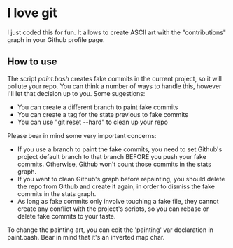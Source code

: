 I love git
==========

I just coded this for fun.
It allows to create ASCII art with the "contributions" graph in your Github profile page.


How to use
----------

The script *paint.bash* creates fake commits in the current project, so it will pollute your repo.
You can think a number of ways to handle this, however I'll let that decision up to you. Some sugestions:

 * You can create a different branch to paint fake commits
 * You can create a tag for the state previous to fake commits
 * You can use "git reset --hard" to clean up your repo

Please bear in mind some very important concerns:

 * If you use a branch to paint the fake commits, you need to set Github's project default branch to that branch BEFORE you push your fake commits. Otherwise, Github won't count those commits in the stats graph.
 * If you want to clean Github's graph before repainting, you should delete the repo from Github and create it again, in order to dismiss the fake commits in the stats graph.
 * As long as fake commits only involve touching a fake file, they cannot create any conflict with the project's scripts, so you can rebase or delete fake commits to your taste.

To change the painting art, you can edit the 'painting' var declaration in paint.bash. Bear in mind that it's an inverted map char.
